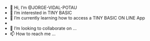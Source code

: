 - 👋 Hi, I’m @JORGE-VIDAL-POTAU
- 👀 I’m interested in TINY BASIC
- 🌱 I’m currently learning how to access a TINY BASIC ON LINE App
- 
- 💞️ I’m looking to collaborate on ...
- 📫 How to reach me ...

<!---
JORGE-VIDAL-POTAU/JORGE-VIDAL-POTAU is a ✨ special ✨ repository because its `README.md` (this file) appears on your GitHub profile.
You can click the Preview link to take a look at your changes.
--->
